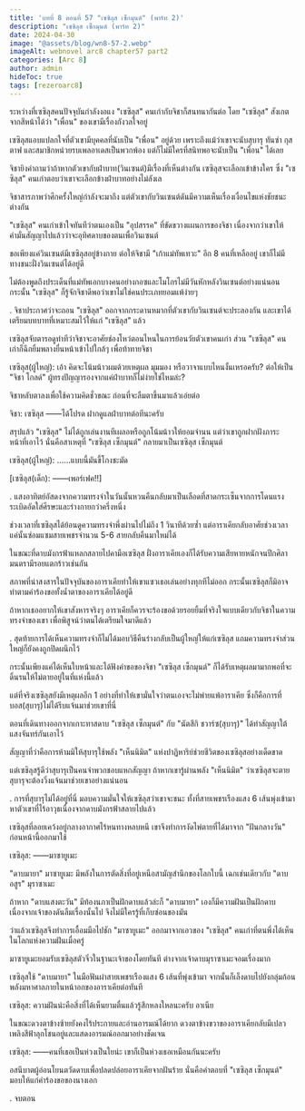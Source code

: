 ```yaml
---
title: 'บทที่ 8 ตอนที่ 57 "เซซิลุส เซ็กมุนต์" (พาร์ท 2)'
description: "เซซิลุส เซ็กมุนต์ (พาร์ท 2)"
date: 2024-04-30
image: "@assets/blog/wn8-57-2.webp"
imageAlt: webnovel arc8 chapter57 part2
categories: [Arc 8]
author: admin
hideToc: true
tags: [rezeroarc8]
---
```


ระหว่างที่เซซิลุสคนปัจจุบันกำลังงอแง "เซซิลุส" คนเก่ากับจิชาก็สนทนากันต่อ โดย "เซซิลุส" สังเกตจากสีหน้าได้ว่า "เพื่อน" ของเขามีเรื่องกังวลใจอยู่

เซซิลุสแอบแปลกใจที่ตัวเขามีบุคคลที่นับเป็น "เพื่อน" อยู่ด้วย เพราะถึงแม้ว่าเขาจะนับสุบารุ ทันซ่า กุสตาฟ และสมาชิกหน่วยรบเพลอาเดสเป็นพวกพ้อง แต่ก็ไม่มีใครที่สนิทพอจะนับเป็น "เพื่อน" ได้เลย

จิชายิงคำถามว่าถ้าหากตัวเขากับฝ่าบาท(วินเซนต์)มีเรื่องที่เห็นต่างกัน เซซิลุสจะเลือกเข้าข้างใคร ซึ่ง "เซซิลุส" คนเก่าตอบว่าเขาจะเลือกข้างฝ่าบาทอย่างไม่ลังเล

จิชาสารภาพว่าศึกครั้งใหญ่กำลังจะมาถึง แต่ตัวเขากับวินเซนต์ดันมีความเห็นเรื่องเงื่อนไขแห่งชัยชนะต่างกัน

"เซซิลุส" คนเก่าเข้าใจทันทีว่าตนเองเป็น "อุปสรรค" ที่ขัดขวางแผนการของจิชา เนื่องจากว่าเขาให้คำมั่นสัญญาไปแล้วว่าจะอุทิศดาบของตนเพื่อวินเซนต์

ขอเพียงแค่วินเซนต์มีเซซิลุสอยู่ข้างกาย ต่อให้จิชามี "เก้าแม่ทัพเทวะ" อีก 8 คนที่เหลืออยู่ เขาก็ไม่มีทางชนะฝั่งวินเซนต์ได้อยู่ดี

ไม่ต้องพูดถึงประเด็นที่แม่ทัพเอกบางคนอย่างกอซและโมโกรไม่มีวันหักหลังวินเซนต์อย่างแน่นอน กระนั้น "เซซิลุส" ก็รู้จักจิชาดีพอว่าเขาไม่ใช่คนประเภทยอมแพ้ง่ายๆ

.
จิชาประกาศว่าจะถอน "เซซิลุส" ออกจากกระดานหมากที่ตัวเขากับวินเซนต์จะประลองกัน และเขาได้เตรียมบทบาทที่เหมาะสมไว้ให้แก่ "เซซิลุส" แล้ว

เซซิลุสจับตารอดูท่าทีว่าจิชาจะอาศัยช่องโหว่ตอนไหนในการย้อนวัยตัวเขาคนเก่า ส่วน "เซซิลุส" คนเก่าก็ฉีกยิ้มพลางยื่นหน้าเข้าไปใกล้ๆ เพื่อท้าทายจิชา

เซซิลุส(ผู้ใหญ่): เอ้า คิดจะโน้มน้าวผมด้วยเหตุผล มุมมอง หรือวาจาแบบไหนงั้นเหรอครับ? ต่อให้เป็น "จิชา โกลด์" ผู้ทรงปัญญารองจากแค่ฝ่าบาทก็ไม่ง่ายใช่ไหมล่ะ?

จิชาหลับตาลงเพื่อใช้ความคิดชั่วขณะ ก่อนที่จะลืมตาขึ้นมาแล้วเอ่ยต่อ

จิชา: เซซิลุส ――ได้โปรด ฝากดูแลฝ่าบาทต่อทีนะครับ

สรุปแล้ว "เซซิลุส" ไม่ได้ถูกเล่นงานทีเผลอหรือถูกโน้มน้าวให้ยอมจำนน แต่ว่าเขาถูกฝากฝังภาระหน้าที่เอาไว้ นั่นคือสาเหตุที่ "เซซิลุส เซ็กมุนต์" กลายมาเป็นเซซิลุส เซ็กมุนต์

เซซิลุส(ผู้ใหญ่): ......แบบนี้มันขี้โกงชะมัด

[เซซิลุส(เด็ก): ――เพอร์เฟค!!]

.
แสงอาทิตย์อัสดงจากความทรงจำในวันนั้นหวนคืนกลับมาเป็นเลือดที่สาดกระเซ็นจากการโดนแรงระเบิดอัดใส่ศีรษะและร่างกายกว่าครึ่งหนึ่ง

ช่วงเวลาที่เซซิลุสได้ย้อนดูความทรงจำพึ่งผ่านไปไม่ถึง 1 วินาทีด้วยซ้ำ แต่อาราเคียกลับอาศัยช่วงเวลาแค่นั้นซ่อมแซมสายเพชรจำนวน 5-6 สายกลับคืนมาใหม่ได้

ในขณะที่ดาบมังกรฟ้าแหลกสลายไปคามือเซซิลุส ฝั่งอาราเคียเองก็ได้รับความเสียหายหนักจนปีกศิลามนตรามีรอยแตกร้าวเช่นกัน

สภาพที่น่าสงสารในปัจจุบันของอาราเคียทำให้เขาแซวเธอเล่นอย่างทุกทีไม่ออก กระนั้นเซซิลุสก็มิอาจทำตามคำร้องขอทั้งน้ำตาของอาราเคียได้อยู่ดี

ถ้าหากเธออยากให้เขาสังหารจริงๆ อาราเคียก็ควรจะร้องขอด้วยรอยยิ้มที่จริงใจแบบเดียวกับจิชาในความทรงจำของเขา เพื่อพิสูจน์ว่าตนได้เตรียมใจมาดีแล้ว

.
สุดท้ายการได้เห็นความทรงจำก็ไม่ได้มอบวิธีคืนร่างกลับเป็นผู้ใหญ่ให้แก่เซซิลุส แถมความทรงจำส่วนใหญ่ก็ยังคงถูกปิดผนึกไว้

กระนั้นเพียงแค่ได้เห็นใบหน้าและได้ฟังคำขอของจิชา "เซซิลุส เซ็กมุนต์" ก็ได้รับเหตุผลมามากพอที่จะดิ้นรนให้ไม่ตายอยู่ในที่แห่งนี้แล้ว

แต่ที่จริงเซซิลุสยังมีเหตุผลอีก 1 อย่างที่ทำให้เขามั่นใจว่าตนเองจะไม่พ่ายแพ้อาราเคีย ซึ่งก็คือการที่บอส(สุบารุ)ไม่ได้รีบแจ้นมาช่วยเขาที่นี่

ตอนที่เดินทางออกจากเกาะทาสดาบ "เซซิลุส เซ็กมุนต์" กับ "นัตสึกิ ชวาร์ซ(สุบารุ)" ได้ทำสัญญาใต้แสงจันทร์กันเอาไว้

สัญญาที่ว่าคือการห้ามมิให้สุบารุใช้พลัง "เห็นนิมิต" แห่งปาฏิหาริย์ช่วยชีวิตของเซซิลุสอย่างเด็ดขาด

แต่เซซิลุสรู้ดีว่าสุบารุเป็นคนจำพวกชอบแหกสัญญา ถ้าหากเขารู้ผ่านพลัง "เห็นนิมิต" ว่าเซซิลุสจะตาย สุบารุจะต้องวิ่งแจ้นมาช่วยเขาอย่างแน่นอน

.
การที่สุบารุไม่ได้อยู่ที่นี่ มอบความมั่นใจให้เซซิลุสว่าเขาจะชนะ ทั้งที่สายเพชรเรืองแสง 6 เส้นพุ่งเข้ามาหาตัวเขาที่ไร้อาวุธเนื่องจากดาบมังกรฟ้าสลายไปแล้ว

เซซิลุสที่ลอยเคว้งอยู่กลางอากาศไร้หนทางหลบหนี เขาจึงทำการงัดไพ่ตายที่ได้มาจาก "ฝันกลางวัน" ก่อนหน้านี้ออกมาใช้

เซซิลุส: ――มาซายูเมะ

"ดาบมายา" มาซายูเมะ มีพลังในการตัดสิ่งที่อยู่เหนือสามัญสำนึกของโลกใบนี้ เฉกเช่นเดียวกับ "ดาบอสูร" มุราซาเมะ

ถ้าหาก "ดาบแสงตะวัน" มีท้องนภาเป็นฝักดาบแล้วล่ะก็ "ดาบมายา" เองก็มีความฝันเป็นฝักดาบ เนื่องจากเจ้าของดันลืมเรื่องนั้นไป จึงไม่มีใครรู้ที่เก็บซ่อนของมัน

ว่าแล้วเซซิลุสจึงทำการเอื้อมมือไปชัก "มาซายูเมะ" ออกมาจากเอวของ "เซซิลุส" คนเก่าที่ตนพึ่งได้เห็นในโลกแห่งความฝันเมื่อครู่

มาซายูเมะยอมรับเซซิลุสตัวจิ๋วในฐานะเจ้าของโดยทันที ต่างจากเจ้าดาบมุราซาเมะจอมเรื่องมาก

เซซิลุสใช้ "ดาบมายา" ในมือฟันผ่าสายเพชรเรืองแสง 6 เส้นที่พุ่งเข้ามา จากนั้นก็เล็งดาบไปยังกลุ่มก้อนพลังมหาศาลภายในหน้าอกของอาราเคียต่อทันที

เซซิลุส: ความฝันน่ะคือสิ่งที่ได้เห็นยามตื่นแล้วรู้สึกหลงใหลนะครับ อาเนีย

ในขณะดวงตาข้างซ้ายยังคงไร้ประกายและอ่านอารมณ์ได้ยาก ดวงตาข้างขวาของอาราเคียกลับมีเปลวเพลิงสีฟ้าลุกโชนอยู่และแสดงอารมณ์ออกมาอย่างชัดเจน

เซซิลุส: ――คนที่เธอเป็นห่วงเป็นใยน่ะ เขาก็เป็นห่วงเธอเหมือนกันนะครับ

อสนีบาตผู้อ่อนโยนตวัดดาบเพื่อปลดปล่อยอาราเคียจากฝันร้าย นั่นคือคำตอบที่ "เซซิลุส เซ็กมุนต์" มอบให้แก่คำร้องขอของนางเอก

.
จบตอน